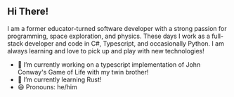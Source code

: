 ## Hi There!
I am a former educator-turned software developer with a strong passion for programming, space exploration, and physics. These days I work as a full-stack developer and code in C#, Typescript, and occasionally Python. I am always learning and love to pick up and play with new technologies!

<!--
**joshua-a-jones/joshua-a-jones** is a ✨ _special_ ✨ repository because its `README.md` (this file) appears on your GitHub profile.

Here are some ideas to get you started:

- 🔭 I’m currently working on ...
- 🌱 I’m currently learning ...
- 👯 I’m looking to collaborate on ...
- 🤔 I’m looking for help with ...
- 💬 Ask me about ...
- 📫 How to reach me: ...
- 😄 Pronouns: ...
- ⚡ Fun fact: ...
-->

- 🔭 I’m currently working on a typescript implementation of John Conway's Game of Life with my twin brother!
- 🌱 I’m currently learning Rust!
- 😄 Pronouns: he/him
